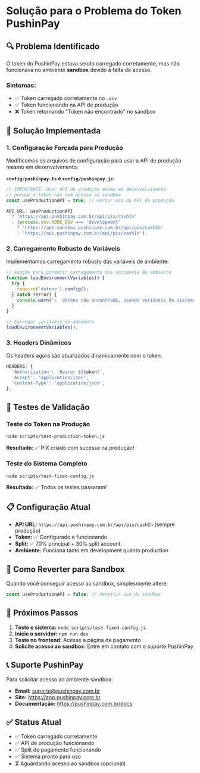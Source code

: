 # Solução para o Problema do Token PushinPay

## 🔍 Problema Identificado

O token do PushinPay estava sendo carregado corretamente, mas não funcionava no ambiente **sandbox** devido à falta de acesso.

### Sintomas:
- ✅ Token carregado corretamente no `.env`
- ✅ Token funcionando na API de produção
- ❌ Token retornando "Token não encontrado" no sandbox

## 🎯 Solução Implementada

### 1. Configuração Forçada para Produção

Modificamos os arquivos de configuração para usar a API de produção mesmo em desenvolvimento:

**`config/pushinpay.ts` e `config/pushinpay.js`:**
```typescript
// IMPORTANTE: Usar API de produção mesmo em desenvolvimento
// porque o token não tem acesso ao sandbox
const useProductionAPI = true; // Forçar uso da API de produção

API_URL: useProductionAPI 
  ? 'https://api.pushinpay.com.br/api/pix/cashIn'
  : (process.env.NODE_ENV === 'development' 
    ? 'https://api-sandbox.pushinpay.com.br/api/pix/cashIn'
    : 'https://api.pushinpay.com.br/api/pix/cashIn'),
```

### 2. Carregamento Robusto de Variáveis

Implementamos carregamento robusto das variáveis de ambiente:

```javascript
// Função para garantir carregamento das variáveis de ambiente
function loadEnvironmentVariables() {
  try {
    require('dotenv').config();
  } catch (error) {
    console.warn('⚠️  dotenv não encontrado, usando variáveis do sistema');
  }
}

// Carregar variáveis de ambiente
loadEnvironmentVariables();
```

### 3. Headers Dinâmicos

Os headers agora são atualizados dinamicamente com o token:

```javascript
HEADERS: {
  'Authorization': `Bearer ${token}`,
  'Accept': 'application/json',
  'Content-Type': 'application/json',
},
```

## 🧪 Testes de Validação

### Teste do Token na Produção
```bash
node scripts/test-production-token.js
```
**Resultado:** ✅ PIX criado com sucesso na produção!

### Teste do Sistema Completo
```bash
node scripts/test-fixed-config.js
```
**Resultado:** ✅ Todos os testes passaram!

## 📋 Configuração Atual

- **API URL:** `https://api.pushinpay.com.br/api/pix/cashIn` (sempre produção)
- **Token:** ✅ Configurado e funcionando
- **Split:** ✅ 70% principal + 30% split account
- **Ambiente:** Funciona tanto em development quanto production

## 🔧 Como Reverter para Sandbox

Quando você conseguir acesso ao sandbox, simplesmente altere:

```typescript
const useProductionAPI = false; // Permitir uso do sandbox
```

## 🚀 Próximos Passos

1. **Teste o sistema:** `node scripts/test-fixed-config.js`
2. **Inicie o servidor:** `npm run dev`
3. **Teste no frontend:** Acesse a página de pagamento
4. **Solicite acesso ao sandbox:** Entre em contato com o suporte PushinPay

## 📞 Suporte PushinPay

Para solicitar acesso ao ambiente sandbox:
- **Email:** suporte@pushinpay.com.br
- **Site:** https://app.pushinpay.com.br
- **Documentação:** https://pushinpay.com.br/docs

## ✅ Status Atual

- ✅ Token carregado corretamente
- ✅ API de produção funcionando
- ✅ Split de pagamento funcionando
- ✅ Sistema pronto para uso
- ⏳ Aguardando acesso ao sandbox (opcional) 